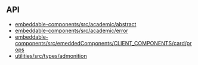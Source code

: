 ## API

- [embeddable-components/src/academic/abstract](../wiki/embeddable-components.src.academic.abstractx)
- [embeddable-components/src/academic/error](../wiki/embeddable-components.src.academic.errorx)
- [embeddable-components/src/emeddedComponents/CLIENT_COMPONENTS/card/props](../wiki/embeddable-components.src.emeddedComponents.CLIENT_COMPONENTS.card.propsx)
- [utilities/src/types/admonition](../wiki/utilities.src.types.admonitionx)
